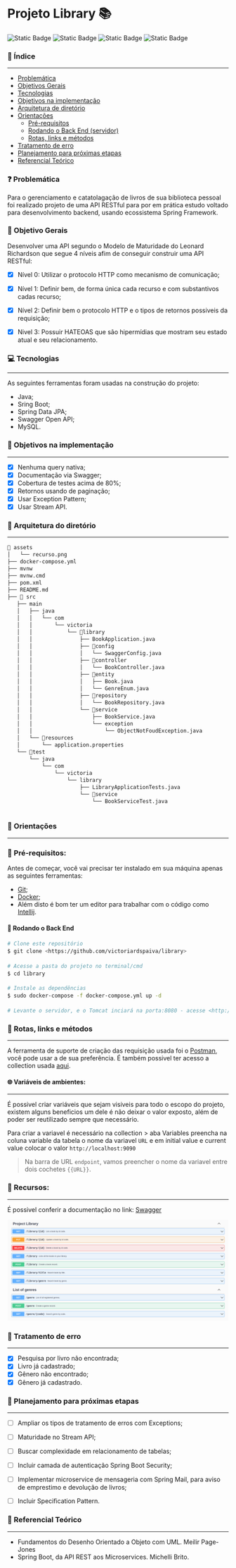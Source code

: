 # Projeto Library 📚
![Static Badge](https://img.shields.io/badge/Spring%20boot-brightgreen?logo=spring%20boot&label=3.1.0&labelColor=gray&color=green&link=https%3A%2F%2Fspring.io%2Fprojects%2Fspring-boot)
![Static Badge](https://img.shields.io/badge/Java-black?logo=Java&label=20&labelColor=gray&color=orange&link=https%3A%2F%2Fwww.oracle.com%2Fjava%2Ftechnologies%2Fjavase%2Fjdk20-archive-downloads.html)
![Static Badge](https://img.shields.io/badge/MySQL-black?logo=MySQL&label=database&labelColor=white&color=blue&link=https%3A%2F%2Fwww.mysql.com%2F)
![Static Badge](https://img.shields.io/badge/maven-black?logo=Java&label=4.0.0&labelColor=gray&color=orange)

### 📑 Índice
---

- [Problemática](#-problemática)
- [Objetivos Gerais](#objetivos-gerais)
- [Tecnologias](#-tecnologias)
- [Objetivos na implementação](#objetivos-na-implementação)
- [Arquitetura de diretório](#-arquitetura)
- [Orientações](#-orientações)
   - [Pré-requisitos](#-pré-requisitos)
   - [Rodando o Back End (servidor)](#-rodando-o-back-end-servidor)
   - [Rotas, links e métodos](#-rotas-links-e-métodos)
- [Tratamento de erro](#-orientações)
- [Planejamento para próximas etapas](#planejamento-para-próximas-etapas)
- [Referencial Teórico](#referencial-teórico)


### ❓ Problemática
Para o gerenciamento e catatolagação de livros de sua biblioteca pessoal foi realizado projeto de uma API RESTful para por em prática estudo voltado para desenvolvimento backend, usando ecossistema Spring Framework.

### 💾 Objetivo Gerais
Desenvolver uma API segundo o Modelo de Maturidade do Leonard Richardson que segue 4 níveis afim de conseguir construir uma API RESTful:
- [x] Nível 0: Utilizar o protocolo HTTP como mecanismo de comunicação;
- [x] Nível 1: Definir bem, de forma única cada recurso e com substantivos cadas recurso;
- [x] Nível 2: Definir bem o protocolo HTTP e o tipos de retornos possiveis da requisição;
- [x] Nivel 3: Possuir HATEOAS que são hipermídias que mostram seu estado atual e seu relacionamento.


### 💻 Tecnologias
---
As seguintes ferramentas foram usadas na construção do projeto:

- Java;
- Sring Boot;
- Spring Data JPA;
- Swagger Open API;
- MySQL.

### 📌 Objetivos na implementação
---
- [x] Nenhuma query nativa;
- [x] Documentação via Swagger;
- [x] Cobertura de testes acima de 80%;
- [x] Retornos usando de paginação;
- [x] Usar Exception Pattern;
- [x] Usar Stream API.
      
### 🧱 Arquitetura do diretório
---
```
📂 assets
│   └── recurso.png
├── docker-compose.yml
├── mvnw
├── mvnw.cmd
├── pom.xml
├── README.md
├── 📂 src
   ├── main
   │   ├── java
   │   │   └── com
   │   │       └── victoria
   │   │           └── 📂library
   │   │               ├── BookApplication.java
   │   │               ├── 📂config
   │   │               │   └── SwaggerConfig.java
   │   │               ├── 📂controller
   │   │               │   └── BookController.java
   │   │               ├── 📂entity
   │   │               │   ├── Book.java
   │   │               │   └── GenreEnum.java
   │   │               ├── 📂repository
   │   │               │   └── BookRepository.java
   │   │               └── 📂service
   │   │                   ├── BookService.java
   │   │                   └── exception
   │   │                       └── ObjectNotFoudException.java
   │   └── 📂resources
   │       └── application.properties
   └── 📂test
       └── java
           └── com
               └── victoria
                   └── library
                       ├── LibraryApplicationTests.java
                       └── 📂service
                           └── BookServiceTest.java


```
### 📌 Orientações
---
### 📎 Pré-requisitos:

Antes de começar, você vai precisar ter instalado em sua máquina apenas as seguintes ferramentas:
* [Git](https://git-scm.com);
* [Docker](https://www.docker.com/);
* Além disto é bom ter um editor para trabalhar com o código como [Intellij](https://www.jetbrains.com/idea/).

#### 🎲 Rodando o Back End 

```bash
# Clone este repositório
$ git clone <https://github.com/victoriardspaiva/library>

# Acesse a pasta do projeto no terminal/cmd
$ cd library

# Instale as dependências
$ sudo docker-compose -f docker-compose.yml up -d

# Levante o servidor, e o Tomcat inciará na porta:8080 - acesse <http://localhost:8080> 
```
### 🚀  Rotas, links e métodos
---
A ferramenta de suporte de criação das requisição usada foi o [Postman](https://www.postman.com/), você pode usar a de sua preferência.
É também possivel ter acesso a collection usada [aqui](assets/Library.postman_collection.json). 

#### 🌐 Variáveis de ambientes: 
---
É possivel criar variáveis que sejam visiveis para todo o escopo do projeto, existem alguns beneficios um dele é não deixar o valor exposto, além de poder ser reutilizado sempre que necessário.

Para criar a variavel é necessário na collection > aba Variables preencha na coluna variable da tabela o nome da variavel `URL` e em initial value e current value colocar o valor `http://localhost:9090`

> Na barra de URL `endpoint`, vamos preencher o nome da variavel entre dois cochetes `{{URL}}`.

### 🏁  Recursos:
---
É possivel conferir a documentação no link:
[Swagger](http://localhost:8080/swagger-ui/index.html)

![assets/recursos.png](assets/recursos.png)

### 🚧 Tratamento de erro
---
- [x] Pesquisa por livro não encontrada;
- [x] Livro já cadastrado;
- [x] Gênero não encontrado;
- [x] Gênero já cadastrado. 

### 🚀 Planejamento para próximas etapas
---
- [ ] Ampliar os tipos de tratamento de erros com Exceptions;
- [ ] Maturidade no Stream API;
- [ ] Buscar complexidade em relacionamento de tabelas;
- [ ] Incluir camada de autenticação Spring Boot Security;
- [ ] Implementar microservice de mensageria com Spring Mail, para aviso de emprestimo e devolução de livros;
- [ ] Incluir Specification Pattern.

  
### 📃 Referencial Teórico
---
- Fundamentos do Desenho Orientado a Objeto com UML. Meilir Page-Jones
- Spring Boot, da API REST aos Microservices. Michelli Brito.








